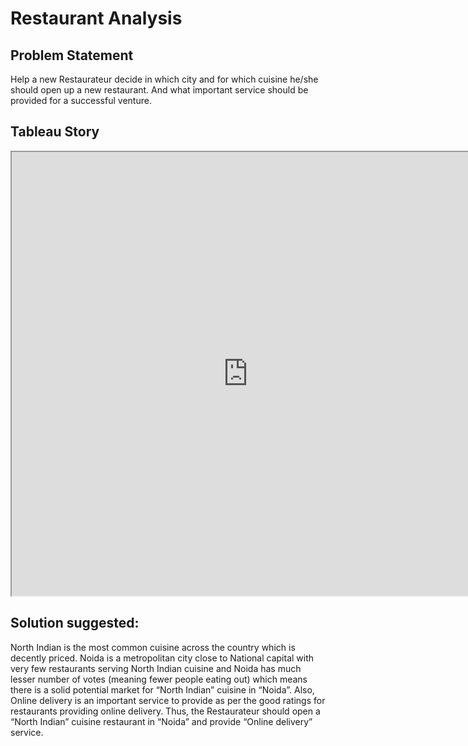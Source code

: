 # Restaurant Analysis 

## Problem Statement
Help a new Restaurateur decide in which city and for which cuisine he/she should open up a new restaurant. And what important service should be provided for a successful venture.

## Tableau Story
<iframe src="https://public.tableau.com/shared/4DTZ8XPM4?:showVizHome=no&:embed=true" width="150%" height="710"></iframe>

## Solution suggested:
North Indian is the most common cuisine across the country which is decently priced. Noida is a metropolitan city close to National capital with very few restaurants serving North Indian cuisine and Noida has much lesser number of votes (meaning fewer people eating out) which means there is a solid potential market for “North Indian” cuisine in “Noida”. Also, Online delivery is an important service to provide as per the good ratings for restaurants providing online delivery.
Thus, the Restaurateur should open a “North Indian” cuisine restaurant in “Noida” and provide “Online delivery” service. 



